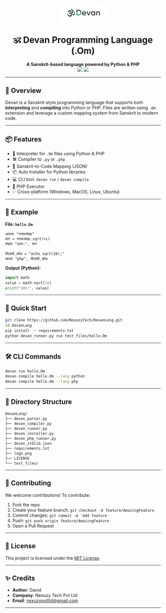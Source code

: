 <p align="center">
  <img src="logo.png" alt="Devan Logo" width="150"/>
</p>

<h1 align="center">🕉️ Devan Programming Language (.Om)</h1>

<p align="center">
  <b>A Sanskrit-based language powered by Python & PHP</b><br/>
  <a href="https://github.com/NexuzyTech/DevanLang"><img src="https://img.shields.io/badge/status-active-brightgreen.svg"></a>
  <a href="#"><img src="https://img.shields.io/badge/license-MIT-blue.svg"></a>
</p>

---

## 🔹 Overview

Devan is a Sanskrit-style programming language that supports both **interpreting** and **compiling** into Python or PHP. Files are written using `.Om` extension and leverage a custom mapping system from Sanskrit to modern code.

---

## 📦 Features

- 🧠 Interpreter for `.Om` files using Python & PHP
- 🛠 Compiler to `.py` or `.php`
- 📜 Sanskrit-to-Code Mapping (JSON)
- 📦 Auto Installer for Python libraries
- 💻 CLI tool: `devan run` / `devan compile`
- 🧰 PHP Executor
- ✅ Cross-platform (Windows, MacOS, Linux, Ubuntu)

---

## 🧪 Example

**File: `hello.Om`**

```sanskrit
आयातः "गणकसंग्रहः"
मान = गणकसंग्रहः.sqrt(१६)
लेखय "उत्तर:", मान

पीएचपी_कोड = "echo sqrt(16);"
चालय "php", पीएचपी_कोड
```

**Output (Python):**

```python
import math
value = math.sqrt(16)
print("उत्तर:", value)
```

---

## 🚀 Quick Start

```bash
git clone https://github.com/NexuzyTech/DevanLang.git
cd DevanLang
pip install -r requirements.txt
python devan_runner.py run test_files/hello.Om
```

---

## 🛠️ CLI Commands

```bash
devan run hello.Om
devan compile hello.Om --lang python
devan compile hello.Om --lang php
```

---

## 📁 Directory Structure

```
DevanLang/
├── devan_parser.py
├── devan_compiler.py
├── devan_runner.py
├── devan_installer.py
├── devan_php_runner.py
├── devan_stdlib.json
├── requirements.txt
├── logo.png
├── LICENSE
└── test_files/
```

---

## 🤝 Contributing

We welcome contributions! To contribute:

1. Fork the repo
2. Create your feature branch: `git checkout -b feature/AmazingFeature`
3. Commit changes: `git commit -m 'Add feature'`
4. Push: `git push origin feature/AmazingFeature`
5. Open a Pull Request

---

## 📜 License

This project is licensed under the [MIT License](./LICENSE).

---

## ✨ Credits

- **Author**: David  
- **Company**: Nexuzy Tech Pvt Ltd  
- **Email**: nexuzypvtltd@gmail.com

---
